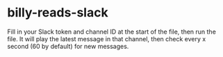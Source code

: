 # billy-reads-slack

Fill in your Slack token and channel ID at the start of the file, then run the file. It will play the latest message in that channel, then check every x second (60 by default) for new messages. 
